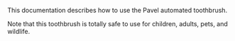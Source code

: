This documentation describes how to use the Pavel automated
toothbrush.

Note that this toothbrush is totally safe to use for children,
adults, pets, and wildlife.
